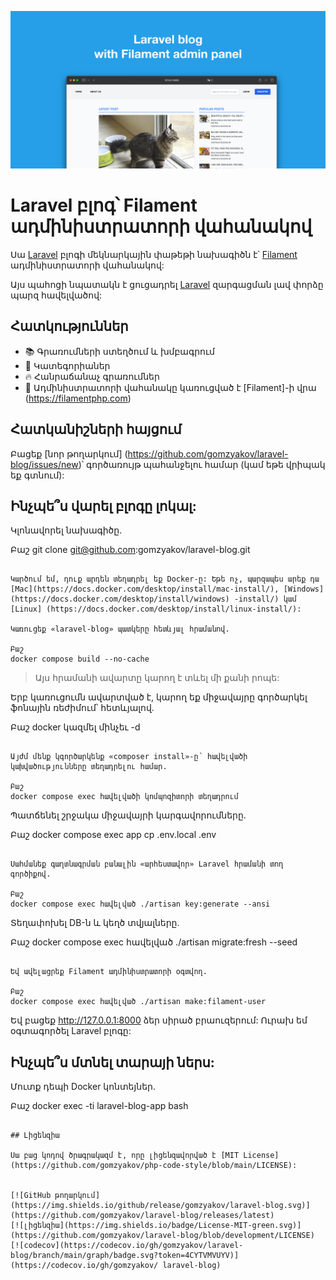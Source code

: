![Laravel բլոգ՝ Filament-ի ադմինիստրատորի վահանակով](./docs/social-preview-en.png)

# Laravel բլոգ՝ Filament ադմինիստրատորի վահանակով

Սա [Laravel](https://laravel.com) բլոգի մեկնարկային փաթեթի նախագիծն է՝ [Filament](https://filamentphp.com) ադմինիստրատորի վահանակով:

Այս պահոցի նպատակն է ցուցադրել [Laravel](https://laravel.com) զարգացման լավ փորձը պարզ հավելվածով:

## Հատկություններ

- 📚 Գրառումների ստեղծում և խմբագրում
- 🥑 Կատեգորիաներ
- :fire: Հանրաճանաչ գրառումներ
- :hatched_chick: Ադմինիստրատորի վահանակը կառուցված է [Filament]-ի վրա (https://filamentphp.com)

## Հատկանիշների հայցում

Բացեք [նոր թողարկում] (https://github.com/gomzyakov/laravel-blog/issues/new)՝ գործառույթ պահանջելու համար (կամ եթե վրիպակ եք գտնում):

## Ինչպե՞ս վարել բլոգը լոկալ:

Կլոնավորել նախագիծը.

Բաշ
git clone git@github.com:gomzyakov/laravel-blog.git
```

Կարծում եմ, դուք արդեն տեղադրել եք Docker-ը: Եթե ոչ, պարզապես արեք դա [Mac](https://docs.docker.com/desktop/install/mac-install/), [Windows] (https://docs.docker.com/desktop/install/windows) -install/) կամ [Linux] (https://docs.docker.com/desktop/install/linux-install/):

Կառուցեք «laravel-blog» պատկերը հետևյալ հրամանով.

Բաշ
docker compose build --no-cache
```

>Այս հրամանի ավարտը կարող է տևել մի քանի րոպե:

Երբ կառուցումն ավարտված է, կարող եք միջավայրը գործարկել ֆոնային ռեժիմում՝ հետևյալով.

Բաշ
docker կազմել մինչեւ -d
```

Այժմ մենք կգործարկենք «composer install»-ը՝ հավելվածի կախվածությունները տեղադրելու համար.

Բաշ
docker compose exec հավելվածի կոմպոզիտորի տեղադրում
```

Պատճենել շրջակա միջավայրի կարգավորումները.

Բաշ
docker compose exec app cp .env.local .env
```

Սահմանեք գաղտնագրման բանալին «արհեստավոր» Laravel հրամանի տող գործիքով.

Բաշ
docker compose exec հավելված ./artisan key:generate --ansi
```

Տեղափոխել DB-ն և կեղծ տվյալները.

Բաշ
docker compose exec հավելված ./artisan migrate:fresh --seed
```

Եվ ավելացրեք Filament ադմինիստրատորի օգտվող.

Բաշ
docker compose exec հավելված ./artisan make:filament-user
```

Եվ բացեք http://127.0.0.1:8000 ձեր սիրած բրաուզերում: Ուրախ եմ օգտագործել Laravel բլոգը:

## Ինչպե՞ս մտնել տարայի ներս:

Մուտք դեպի Docker կոնտեյներ.

Բաշ
docker exec -ti laravel-blog-app bash
```

## Լիցենզիա

Սա բաց կոդով ծրագրակազմ է, որը լիցենզավորված է [MIT License] (https://github.com/gomzyakov/php-code-style/blob/main/LICENSE):


[![GitHub թողարկում](https://img.shields.io/github/release/gomzyakov/laravel-blog.svg)](https://github.com/gomzyakov/laravel-blog/releases/latest)
[![լիցենզիա](https://img.shields.io/badge/License-MIT-green.svg)](https://github.com/gomzyakov/laravel-blog/blob/development/LICENSE)
[![codecov](https://codecov.io/gh/gomzyakov/laravel-blog/branch/main/graph/badge.svg?token=4CYTVMVUYV)](https://codecov.io/gh/gomzyakov/ laravel-blog)